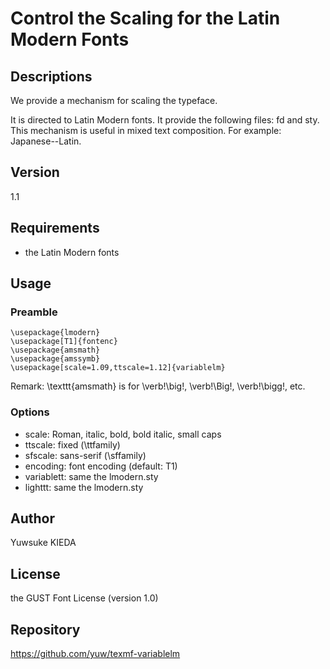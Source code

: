 # Control the Scaling for the Latin Modern Fonts

## Descriptions

We provide a mechanism for scaling the typeface.

It is directed to Latin Modern fonts.
It provide the following files: fd and sty.
This mechanism is useful in mixed text composition.
For example: Japanese--Latin.

## Version

1.1

## Requirements

 * the Latin Modern fonts

## Usage

### Preamble

```
\usepackage{lmodern}
\usepackage[T1]{fontenc}
\usepackage{amsmath}
\usepackage{amssymb}
\usepackage[scale=1.09,ttscale=1.12]{variablelm}
```

Remark: \texttt{amsmath} is for \verb!\big!, \verb!\Big!, \verb!\bigg!, etc.

### Options

 * scale: Roman, italic, bold, bold italic, small caps
 * ttscale: fixed (\ttfamily)
 * sfscale: sans-serif (\sffamily)
 * encoding: font encoding (default: T1)
 * variablett: same the lmodern.sty
 * lighttt: same the lmodern.sty

## Author

Yuwsuke KIEDA

## License

the GUST Font License (version 1.0)

## Repository

https://github.com/yuw/texmf-variablelm
